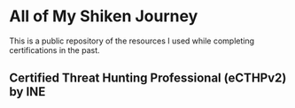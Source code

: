 # All of My Shiken Journey
This is a public repository of the resources I used while completing certifications in the past.

## Certified Threat Hunting Professional (eCTHPv2) by INE
